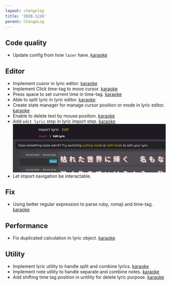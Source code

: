 ```yaml
---
layout: changelog
title: '2020.1226'
parent: ChangeLog
---
```


## Code quality
- Update config from how `lazer` have. [karaoke](#314@andy840119)

## Editor
- Implement cusror in lyric editor. [karaoke](#299@andy840119)
- Implement Click time-tag to move cursor. [karaoke](#302@andy840119)
- Press space to set current time in time-tag. [karaoke](#304@andy840119)
- Able to split lyric in lyric editor. [karaoke](#312@andy840119)
- Create state manager for manage cursor position or mode in lyric editor. [karaoke](#316@andy840119)
- Enable to delete text by mouse position. [karaoke](#326@andy840119)
- Add `edit lyric` step in lyric import step. [karaoke](#327@andy840119)
![](res/navigation-after.png)
- Let import navigation be interactable.

## Fix
- Using better regular expression to parse ruby, romaji and time-tag. [karaoke](#305@andy840119)

## Performance
- Fix duplicated calculation in lyric object. [karaoke](#310@andy840119)

## Utility
- Implement lyric utility to handle split and combine lyrics. [karaoke](#308@andy840119)
- Implement note utility to handle separate and combine notes. [karaoke](#313@andy840119)
- Add shifting time tag position in untility for delete lyric purpose. [karaoke](#330@andy840119)